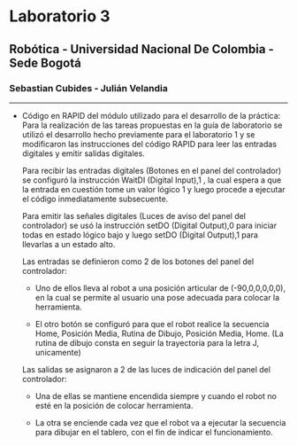 # Laboratorio 3
## Robótica - Universidad Nacional De Colombia - Sede Bogotá
### Sebastian Cubides - Julián Velandia
***
* Código en RAPID del módulo utilizado para el desarrollo de la práctica:
    Para la realización de las tareas propuestas en la guía de laboratorio se utilizó el desarrollo hecho previamente para el laboratorio 1 y se modificaron las instrucciones del código RAPID para leer las entradas digitales y emitir salidas digitales.
    
    Para recibir las entradas digitales (Botones en el panel del controlador) se configuró la instrucción WaitDI (Digital Input),1 , la cual espera a que la entrada en cuestión tome un valor lógico 1 y luego procede a ejecutar el código inmediatamente subsecuente.
    
    Para emitir las señales digitales (Luces de aviso del panel del controlador) se usó la instrucción setDO (Digital Output),0 para iniciar todas en estado lógico bajo y luego setDO (Digital Output),1 para llevarlas a un estado alto.
    
    Las entradas se definieron como 2 de los botones del panel del controlador:
    
    - Uno de ellos lleva al robot a una posición articular de (-90,0,0,0,0,0), en la cual se permite al usuario una pose adecuada para colocar la herramienta.
    
    - El otro botón se configuró para que el robot realice la secuencia Home, Posición Media, Rutina de Dibujo, Posición Media, Home. (La rutina de dibujo consta en seguir la trayectoria para la letra J, unicamente)
    
    Las salidas se asignaron a 2 de las luces de indicación del panel del controlador:
    
    - Una de ellas se mantiene encendida siempre y cuando el robot no esté en la posición de colocar herramienta.
    
    - La otra se enciende cada vez que el robot va a ejecutar la secuencia para dibujar en el tablero, con el fin de indicar el funcionamiento.